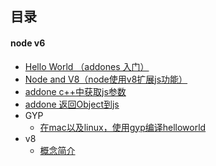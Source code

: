 ## 目录

#### node v6

* [Hello World （addones 入门）](./synchronizationFunc)
* [Node and V8（node使用v8扩展js功能）](./nodeRequireSystem)
* [addone c++中获取js参数](./dealWithJsParams)
* [addone 返回Object到js](./returnObject2Js)
* GYP
	* [在mac以及linux，使用gyp编译helloworld](./gypDemo/helloworld)
* v8
	* [概念简介](./v8/concept.md)